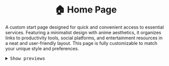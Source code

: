 <h1 align="center">🏠 Home Page</h1>

A custom start page designed for quick and convenient access to essential services. Featuring a minimalist design with anime aesthetics, it organizes links to productivity tools, social platforms, and entertainment resources in a neat and user-friendly layout. This page is fully customizable to match your unique style and preferences. 
 
<details close>
    <summary><samp>Show previews</samp></summary>
 
![Default](https://github.com/rumiliax/Home-Page/blob/main/assets/Preview-01.png)
![Open Calendar](https://github.com/rumiliax/Home-Page/blob/main/assets/Preview-02.png)


